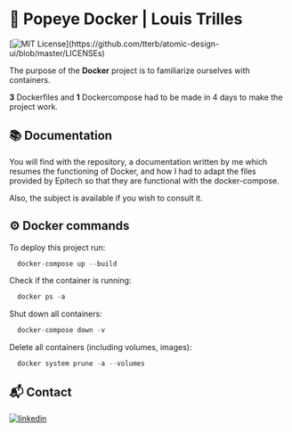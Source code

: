 
# 🐬 Popeye Docker  | Louis Trilles
[![MIT License](https://img.shields.io/apm/l/atomic-design-ui.svg?)](https://github.com/tterb/atomic-design-ui/blob/master/LICENSEs)

The purpose of the **Docker** project is to familiarize ourselves with containers.

**3** Dockerfiles and **1** Dockercompose had to be made in 4 days to make the project work.

## 📚 Documentation

You will find with the repository, a documentation written by me which resumes the functioning of Docker, and how I had to adapt the files provided by Epitech so that they are functional with the docker-compose.

Also, the subject is available if you wish to consult it.

## ⚙️ Docker commands

To deploy this project run:

```javascript
  docker-compose up --build
```
Check if the container is running:

```javascript
  docker ps -a
```

Shut down all containers:

```javascript
  docker-compose down -v
```

Delete all containers (including volumes, images):


```javascript
  docker system prune -a --volumes
```


## 📬 Contact

[![linkedin](https://img.shields.io/badge/linkedin-0A66C2?style=for-the-badge&logo=linkedin&logoColor=white)](https://www.linkedin.com/in/louis-trilles//)

